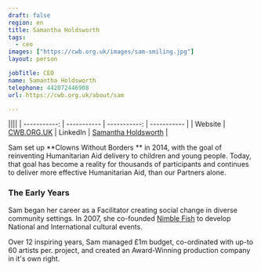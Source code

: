 ```yaml
---
draft: false
region: en
title: Samantha Holdsworth
tags:
  - ceo
images: ["https://cwb.org.uk/images/sam-smiling.jpg"]
layout: person

jobTitle: CEO
name: Samantha Holdsworth
telephone: 442072446908
url: https://cwb.org.uk/about/sam

---
```


||||
| -----------: | ----------- | -----------: | ----------- |
| Website | [CWB.ORG.UK](https://cwb.org.uk/) | LinkedIn | [Samantha Holdsworth](https://uk.linkedin.com/in/samantha-holdsworth) |

<!--### The Vision-->

Sam set up **Clowns Without Borders ** in 2014, with the goal of reinventing Humanitarian Aid delivery to children and young people. Today, that goal has become a reality for thousands of participants and continues to deliver more effective Humanitarian&nbsp;Aid, than our Partners&nbsp;alone.

<!--Our key thematics:
WASH
PSS
GBV
Gender & Equality

Our focus on sustainability via capacity building workshops, working with local Partners and artists. Supporting NGO partners to deliver playful, child-centred activities on our key thematics. -->

### The Early Years

Sam began her career as a Facilitator <!-- and clown --> creating social change in diverse community settings. In 2007, she co-founded [Nimble Fish](https://nimble-fish.co.uk/about-the-fish/) to develop National and International cultural events.

Over 12 inspiring years, Sam managed £1m budget, co-ordinated with up-to 60 artists per. project, and created an Award-Winning production company in it's own right.

<!--### The Future-->

<!--What else does our audience want to know about the CEO?:
- awards
- achievements
- trusted endosements
-->
